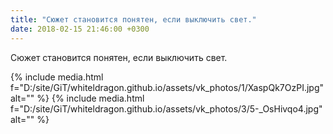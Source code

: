 ```yaml
---
title: "Сюжет становится понятен, если выключить свет."
date: 2018-02-15 21:46:00 +0300
---
```


Сюжет становится понятен, если выключить свет.


{% include media.html f="D:/site/GiT/whiteldragon.github.io/assets/vk_photos/1/XaspQk7OzPI.jpg" alt="" %}
{% include media.html f="D:/site/GiT/whiteldragon.github.io/assets/vk_photos/3/5-_OsHivqo4.jpg" alt="" %}
